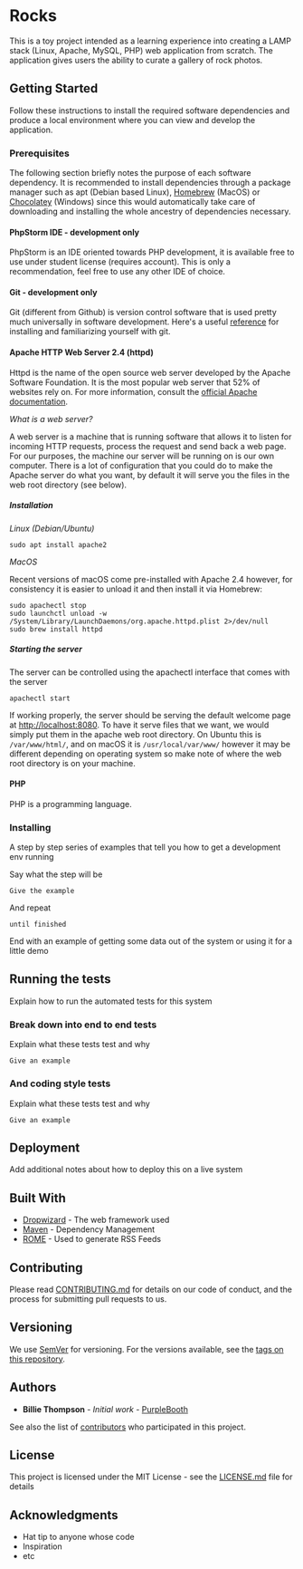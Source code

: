# Rocks

This is a toy project intended as a learning experience into creating a LAMP stack (Linux, Apache, MySQL, PHP) web 
application from scratch. The application gives users the ability to curate a gallery of rock photos.

## Getting Started

Follow these instructions to install the required software dependencies and produce a local environment where you can 
view and develop the application.

### Prerequisites

The following section briefly notes the purpose of each software dependency. It is recommended to install dependencies 
through a package manager such as apt (Debian based Linux), [Homebrew](https://brew.sh/) (MacOS) or 
[Chocolatey](https://chocolatey.org/) (Windows) since this would automatically take care of downloading and installing 
the whole ancestry of dependencies necessary. 

#### PhpStorm IDE - development only
PhpStorm is an IDE oriented towards PHP development, it is available free to use under student license (requires 
account). This is only a recommendation, feel free to use any other IDE of choice.

#### Git - development only
Git (different from Github) is version control software that is used pretty much universally in software development. 
Here's a useful [reference](https://www.atlassian.com/git/tutorials/install-git) for installing and familiarizing 
yourself with git.

#### Apache HTTP Web Server 2.4 (httpd)

Httpd is the name of the open source web server developed by the Apache Software Foundation. It is the most popular web 
server that 52% of websites rely on. For more information, consult the 
[official  Apache documentation](https://httpd.apache.org/docs/trunk/).

*What is a web server?*

A web server is a machine that is running software that allows it to listen for incoming HTTP requests, process the 
request and send back a web page. For our purposes, the machine our server will be running on is our own computer. There 
is a lot of configuration that you could do to make the Apache server do what you want, by default it will serve you 
the files in the web root directory (see below).

##### Installation

*Linux (Debian/Ubuntu)*

```
sudo apt install apache2
```

*MacOS*

Recent versions of macOS come pre-installed with Apache 2.4 however, for consistency it is easier to
unload it and then install it via Homebrew:
```
sudo apachectl stop
sudo launchctl unload -w /System/Library/LaunchDaemons/org.apache.httpd.plist 2>/dev/null
sudo brew install httpd
```

##### Starting the server
The server can be controlled using the apachectl interface that comes with the server
```
apachectl start
```
If working properly, the server should be serving the default welcome page at 
[http://localhost:8080](http://localhost:8080). To have it serve files that we want, we would simply put them in the 
apache web root directory. On Ubuntu this is ```/var/www/html/```, and on macOS it is ```/usr/local/var/www/``` however 
it may be different depending on operating system so make note of where the web root directory is on your machine.

#### PHP
PHP is a programming language. 

### Installing

A step by step series of examples that tell you how to get a development env running

Say what the step will be

```
Give the example
```

And repeat

```
until finished
```

End with an example of getting some data out of the system or using it for a little demo

## Running the tests

Explain how to run the automated tests for this system

### Break down into end to end tests

Explain what these tests test and why

```
Give an example
```

### And coding style tests

Explain what these tests test and why

```
Give an example
```

## Deployment

Add additional notes about how to deploy this on a live system

## Built With

* [Dropwizard](http://www.dropwizard.io/1.0.2/docs/) - The web framework used
* [Maven](https://maven.apache.org/) - Dependency Management
* [ROME](https://rometools.github.io/rome/) - Used to generate RSS Feeds

## Contributing

Please read [CONTRIBUTING.md](https://gist.github.com/PurpleBooth/b24679402957c63ec426) for details on our code of conduct, and the process for submitting pull requests to us.

## Versioning

We use [SemVer](http://semver.org/) for versioning. For the versions available, see the [tags on this repository](https://github.com/your/project/tags). 

## Authors

* **Billie Thompson** - *Initial work* - [PurpleBooth](https://github.com/PurpleBooth)

See also the list of [contributors](https://github.com/your/project/contributors) who participated in this project.

## License

This project is licensed under the MIT License - see the [LICENSE.md](LICENSE.md) file for details

## Acknowledgments

* Hat tip to anyone whose code
* Inspiration
* etc
